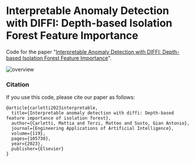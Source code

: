 # Interpretable Anomaly Detection with DIFFI: Depth-based Isolation Forest Feature Importance
Code for the paper "[Interpretable Anomaly Detection with DIFFI: Depth-based Isolation Forest Feature Importance]([https://arxiv.org/abs/2007.11117](https://www.sciencedirect.com/science/article/abs/pii/S0952197622007205))". 

![overview](./images/overview.png)

### Citation
If you use this code, please cite our paper as follows:

```
@article{carletti2023interpretable,
  title={Interpretable anomaly detection with diffi: Depth-based feature importance of isolation forest},
  author={Carletti, Mattia and Terzi, Matteo and Susto, Gian Antonio},
  journal={Engineering Applications of Artificial Intelligence},
  volume={119},
  pages={105730},
  year={2023},
  publisher={Elsevier}
}
```
